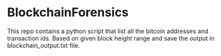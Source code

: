 # BlockchainForensics
This repo contains a python script that list all the bitcoin addresses and transaction ids. Based on given block height range and save the output in blockchain_output.txt file.
